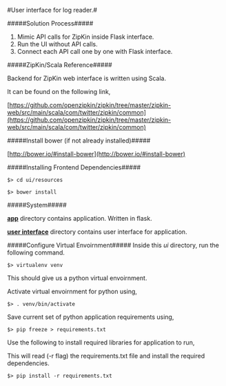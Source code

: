 #User interface for log reader.#

#####Solution Process#####

1. Mimic API calls for ZipKin inside Flask interface.
2. Run the UI without API calls.
3. Connect each API call one by one with Flask interface.


#####ZipKin/Scala Reference#####

Backend for ZipKin web interface is written using Scala.

It can be found on the following link,

[https://github.com/openzipkin/zipkin/tree/master/zipkin-web/src/main/scala/com/twitter/zipkin/common](https://github.com/openzipkin/zipkin/tree/master/zipkin-web/src/main/scala/com/twitter/zipkin/common)

#####Install bower (if not already installed)#####

[http://bower.io/#install-bower](http://bower.io/#install-bower)

#####Installing Frontend Dependencies#####

`$> cd ui/resources`

`$> bower install`

#####System#####

**[app](app/)** directory contains application. Written in flask.

**[user interface](ui/)** directory contains user interface for application.

#####Configure Virtual Envoirnment#####
Inside this *ui* directory, run the following command.

`$> virtualenv venv`

This should give us a python virtual envoirnment.

Activate virtual envoirnment for python using,

`$> . venv/bin/activate`

Save current set of python application requirements using,

`$> pip freeze > requirements.txt`

Use the following to install required libraries for application to run,

This will read (-r flag) the requirements.txt file and install the required dependencies.

`$> pip install -r requirements.txt`
